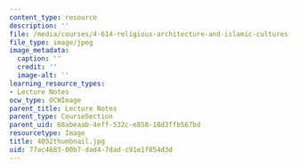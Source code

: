 ```yaml
---
content_type: resource
description: ''
file: /media/courses/4-614-religious-architecture-and-islamic-cultures-fall-2002/77ac468300b7dad47dadc91e1f854d3d_4052thumbnail.jpg
file_type: image/jpeg
image_metadata:
  caption: ''
  credit: ''
  image-alt: ''
learning_resource_types:
- Lecture Notes
ocw_type: OCWImage
parent_title: Lecture Notes
parent_type: CourseSection
parent_uid: 68abeaab-4eff-532c-e858-18d3ffb567bd
resourcetype: Image
title: 4052thumbnail.jpg
uid: 77ac4683-00b7-dad4-7dad-c91e1f854d3d
---
```

